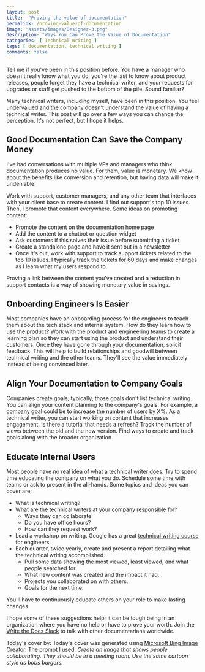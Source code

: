 ```yaml
---
layout: post
title:  "Proving the value of documentation"
permalink: /proving-value-of-documentation
image: "assets/images/Designer-3.png"
description: "Ways You Can Prove the Value of Documentation"
categories: [ Technical Writing ]
tags: [ documentation, technical writing ]
comments: false
---
```


Tell me if you've been in this position before. You have a manager who doesn't really know what you do, you're the last to know about product releases, people forget they have a technical writer, and your requests for upgrades or staff get pushed to the bottom of the pile. Sound familiar? 

Many technical writers, including myself, have been in this position. You feel undervalued and the company doesn't understand the value of having a technical writer. This post will go over a few ways you can change the perception. It's not perfect, but I hope it helps.

## Good Documentation Can Save the Company Money

I've had conversations with multiple VPs and managers who think documentation produces no value. For them, value is monetary. We know about the benefits like conversion and retention, but having data will make it undeniable.

Work with support, customer managers, and any other team that interfaces with your client base to create content. I find out support's top 10 issues. Then, I promote that content everywhere. Some ideas on promoting content:

* Promote the content on the documentation home page
* Add the content to a chatbot or question widget
* Ask customers if this solves their issue before submitting a ticket
* Create a standalone page and have it sent out in a newsletter
* Once it's out, work with support to track support tickets related to the top 10 issues. I typically track the tickets for 60 days and make changes as I learn what my users respond to.  

Proving a link between the content you've created and a reduction in support contacts is a way of showing monetary value in savings.

## Onboarding Engineers Is Easier
Most companies have an onboarding process for the engineers to teach them about the tech stack and internal system. How do they learn how to use the product? Work with the product and engineering teams to create a learning plan so they can start using the product and understand their customers. Once they have gone through your documentation, solicit feedback. This will help to build relationships and goodwill between technical writing and the other teams. They'll see the value immediately instead of being convinced later.

## Align Your Documentation to Company Goals

Companies create goals; typically, those goals don't list technical writing. You can align your content planning to the company's goals. For example, a company goal could be to increase the number of users by X%. As a technical writer, you can start working on content that increases engagement. Is there a tutorial that needs a refresh? Track the number of views between the old and the new version. Find ways to create and track goals along with the broader organization.


## Educate Internal Users

Most people have no real idea of what a technical writer does. Try to spend time educating the company on what you do. Schedule some time with teams or ask to present in the all-hands. Some topics and ideas you can cover are:

* What is technical writing?
* What are the technical writers at your company responsible for?
  * Ways they can collaborate.
  * Do you have office hours?
  * How can they request work?
* Lead a workshop on writing. Google has a great [technical writing course](https://developers.google.com/tech-writing/overview) for engineers. 
* Each quarter, twice yearly, create and present a report detailing what the technical writing accomplished.
  * Pull some data showing the most viewed, least viewed, and what people searched for.
  * What new content was created and the impact it had.
  * Projects you collaborated on with others.
  * Goals for the next time.
  
You'll have to continuously educate others on your role to make lasting changes. 


I hope some of these suggestions help; it can be tough being in an organization where you have no help or have to prove your worth. Join the [Write the Docs Slack](https://www.writethedocs.org/slack/) to talk with other documentarians worldwide.

Today's cover by: Today's cover was generated using [Microsoft Bing Image Creator](https://www.bing.com/images/create). The prompt I used: *Create an image that shows people collaborating. They should be in a meeting room. Use the same cartoon style as bobs burgers.*